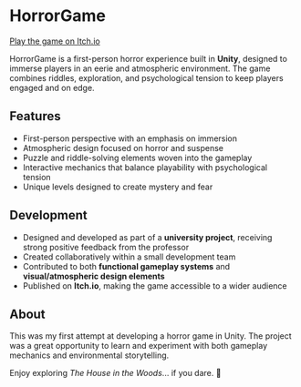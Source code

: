# HorrorGame  

[Play the game on Itch.io](https://trintys.itch.io/the-house-in-the-woods)  

HorrorGame is a first-person horror experience built in **Unity**, designed to immerse players in an eerie and atmospheric environment. The game combines riddles, exploration, and psychological tension to keep players engaged and on edge.  

## Features  
- First-person perspective with an emphasis on immersion  
- Atmospheric design focused on horror and suspense  
- Puzzle and riddle-solving elements woven into the gameplay  
- Interactive mechanics that balance playability with psychological tension  
- Unique levels designed to create mystery and fear  

## Development  
- Designed and developed as part of a **university project**, receiving strong positive feedback from the professor  
- Created collaboratively within a small development team  
- Contributed to both **functional gameplay systems** and **visual/atmospheric design elements**  
- Published on **Itch.io**, making the game accessible to a wider audience  

## About  
This was my first attempt at developing a horror game in Unity. The project was a great opportunity to learn and experiment with both gameplay mechanics and environmental storytelling.  

Enjoy exploring *The House in the Woods*... if you dare. 👻  
